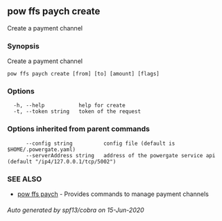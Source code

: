 ## pow ffs paych create

Create a payment channel

### Synopsis

Create a payment channel

```
pow ffs paych create [from] [to] [amount] [flags]
```

### Options

```
  -h, --help           help for create
  -t, --token string   token of the request
```

### Options inherited from parent commands

```
      --config string          config file (default is $HOME/.powergate.yaml)
      --serverAddress string   address of the powergate service api (default "/ip4/127.0.0.1/tcp/5002")
```

### SEE ALSO

* [pow ffs paych](pow_ffs_paych.md)	 - Provides commands to manage payment channels

###### Auto generated by spf13/cobra on 15-Jun-2020
